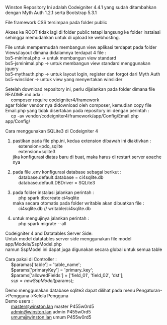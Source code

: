 Winston Repository
Ini adalah Codeigniter 4.4.1 yang sudah ditambahkan dengan Myth Auth 1.2.1 serta Bootstrap 5.3.1

File framework CSS tersimpan pada folder public

Akses ke ROOT tidak lagi di folder public tetapi langsung ke folder instalasi sehingga memudahkan untuk di upload ke webhosting.

File untuk mempermudah membangun view aplikasi terdapat pada folder Views/layout dimana didalamnya terdapat 4 file :<br>
bs5-minimal.php -> untuk membangun view standard<br>
bs5-jsminimal.php -> untuk membangun view standard menggunakan jquery<br>
bs5-mythauth.php -> untuk layout login, register dan forgot dari Myth Auth<br>
bs5-winslider -> untuk view yang menyertakan winslider

Setelah download repository ini, perlu dijalankan pada folder dimana file README.md ada :<br>
&emsp; composer require codeigniter4/framework <br>
agar folder vendor nya didownload oleh composer, kemudian copy file Email.php yang tidak disertakan pada repository ini dengan perintah : <br>
&emsp; cp -av vendor/codeigniter4/framework/app/Config/Email.php app/Config/

Cara menggunakan SQLite3 di Codeigniter 4

1. pastikan pada file php.ini, kedua extension dibawah ini diaktivkan :<br>
   &emsp; extension=pdo_sqlite <br>
   &emsp; extension=sqlite3 <br>
   jika konfigurasi diatas baru di buat, maka harus di restart server aoache nya

2. pada file .env konfigurasi database sebagai berikut :<br>
   &emsp; database.default.database = ci4sqlite.db <br>
   &emsp; database.default.DBDriver = SQLite3

3. pada folder instalasi jalankan perintah :<br>
   &emsp; php spark db:create ci4sqlite<br>
   maka secara otomatis pada folder writable akan dibuatkan file :<br>
   &emsp; ci4sqlite.db // writable/ci4sqlite.db

4. untuk mengujinya jalankan perintah :<br>
   &emsp; php spark migrate --all

Codeigniter 4 and Datatables Server Side:<br>
Untuk model datatables server side menggunakan file model app/Models/SspModel.php<br>
namun SspModel ini dapat juga digunakan secara global untuk semua table<br>

Cara pakai di Controller :<br>
&emsp; $paramas['table'] = 'table_name';<br>
&emsp; $params['primaryKey'] = 'primary_key';<br>
&emsp; $params['allowedFields'] = ['field_01', 'field_02', 'dst'];<br>
&emsp; $ssp = new SspModel($params);

Demo menggunakan database sqlite3 dapat dilihat pada menu Pengaturan->Pengguna->Kelola Pengguna<br>
Demo users :<br>
&emsp; master@winston.lan master P455w0rd5<br>
&emsp; admin@winston.lan admin P455w0rd5<br>
&emsp; umum@winston.lan umum P455w0rd5<br>
